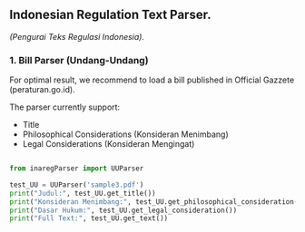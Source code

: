## Indonesian Regulation Text Parser.

_(Pengurai Teks Regulasi Indonesia)._

### 1. Bill Parser (Undang-Undang)

For optimal result, we recommend to load a bill published in Official Gazzete (peraturan.go.id).

The parser currently support:

- Title
- Philosophical Considerations (Konsideran Menimbang)
- Legal Considerations (Konsideran Mengingat)

```python

from inaregParser import UUParser

test_UU = UUParser('sample3.pdf')
print("Judul:", test_UU.get_title())
print("Konsideran Menimbang:", test_UU.get_philosophical_consideration())
print("Dasar Hukum:", test_UU.get_legal_consideration())
print("Full Text:", test_UU.get_text())


```
